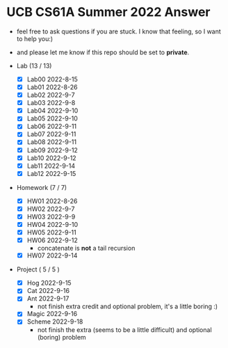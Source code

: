 # UCB CS61A Summer 2022 Answer

- feel free to ask questions if you are stuck. I know that feeling, so I want to help you:)
- and please let me know if this repo should be set to **private**.

- Lab (13 / 13)
   - [x] Lab00 2022-8-15
   - [x] Lab01 2022-8-26
   - [x] Lab02 2022-9-7
   - [x] Lab03 2022-9-8
   - [x] Lab04 2022-9-10
   - [x] Lab05 2022-9-10
   - [x] Lab06 2022-9-11
   - [x] Lab07 2022-9-11
   - [x] Lab08 2022-9-11
   - [x] Lab09 2022-9-12
   - [x] Lab10 2022-9-12
   - [x] Lab11 2022-9-14
   - [x] Lab12 2022-9-15
- Homework (7 / 7)
  - [x] HW01 2022-8-26
  - [x] HW02 2022-9-7
  - [x] HW03 2022-9-9
  - [x] HW04 2022-9-10
  - [x] HW05 2022-9-11
  - [x] HW06 2022-9-12
    - concatenate is **not** a tail recursion
  - [x] HW07 2022-9-14
- Project ( 5 / 5 )
  - [x] Hog 2022-9-15
  - [x] Cat 2022-9-16
  - [x] Ant 2022-9-17
    - not finish extra credit and optional problem, it's a little boring :)
  - [x] Magic 2022-9-16
  - [x] Scheme 2022-9-18
    - not finish the extra (seems to be a little difficult) and optional (boring) problem
